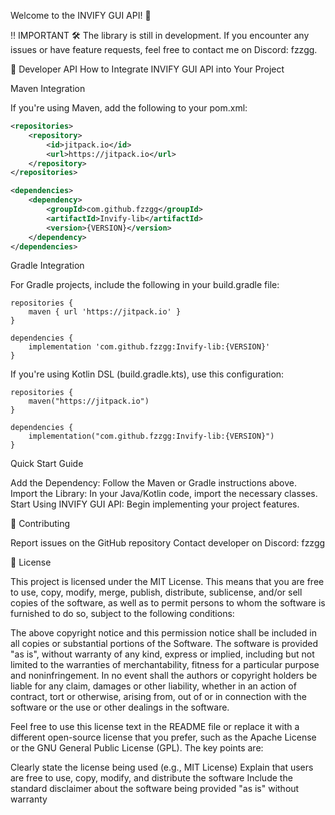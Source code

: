 Welcome to the INVIFY GUI API! 🚀

‼️ IMPORTANT
🛠️ The library is still in development. If you encounter any issues or have feature requests, feel free to contact me on Discord: fzzgg.

👷 Developer API
How to Integrate INVIFY GUI API into Your Project

Maven Integration

If you're using Maven, add the following to your pom.xml:

```xml
<repositories>
    <repository>
        <id>jitpack.io</id>
        <url>https://jitpack.io</url>
    </repository>
</repositories>

```

```xml
<dependencies>
    <dependency>
        <groupId>com.github.fzzgg</groupId>
        <artifactId>Invify-lib</artifactId>
        <version>{VERSION}</version>
    </dependency>
</dependencies>

```

Gradle Integration

For Gradle projects, include the following in your build.gradle file:

```
repositories {
    maven { url 'https://jitpack.io' }
}

```
```
dependencies {
    implementation 'com.github.fzzgg:Invify-lib:{VERSION}'
}

```

If you're using Kotlin DSL (build.gradle.kts), use this configuration:

```
repositories {
    maven("https://jitpack.io")
}
```

```
dependencies {
    implementation("com.github.fzzgg:Invify-lib:{VERSION}")
}

```
Quick Start Guide

Add the Dependency: Follow the Maven or Gradle instructions above.
Import the Library: In your Java/Kotlin code, import the necessary classes.
Start Using INVIFY GUI API: Begin implementing your project features.

🤝 Contributing

Report issues on the GitHub repository
Contact developer on Discord: fzzgg

📜 License

This project is licensed under the MIT License. This means that you are free to use, copy, modify, merge, publish, distribute, sublicense, and/or sell copies of the software, as well as to permit persons to whom the software is furnished to do so, subject to the following conditions:

The above copyright notice and this permission notice shall be included in all copies or substantial portions of the Software.
The software is provided "as is", without warranty of any kind, express or implied, including but not limited to the warranties of merchantability, fitness for a particular purpose and noninfringement. In no event shall the authors or copyright holders be liable for any claim, damages or other liability, whether in an action of contract, tort or otherwise, arising from, out of or in connection with the software or the use or other dealings in the software.

Feel free to use this license text in the README file or replace it with a different open-source license that you prefer, such as the Apache License or the GNU General Public License (GPL). The key points are:

Clearly state the license being used (e.g., MIT License)
Explain that users are free to use, copy, modify, and distribute the software
Include the standard disclaimer about the software being provided "as is" without warranty
